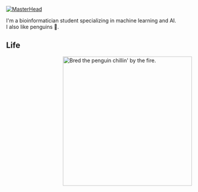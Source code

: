 [![MasterHead](https://github.com/JulienRaynal/JulienRaynal/assets/59729220/fe2d5590-d88e-4f4f-b540-1ab2f596746d)](https://github.com/JulienRaynal) <!-- https://polycount.com/discussion/210187/ue4-ghost-in-the-shell-majors-bedroom -->

I'm a bioinformatician student specializing in machine learning and AI.   
I also like penguins 🐧.

## Life 

<img align="right" alt="Bred the penguin chillin' by the fire." width="350" src="https://github.com/JulienRaynal/JulienRaynal/assets/59729220/8e24ef99-a162-4871-81f5-69c7c0023189" />




<!--
**JulienRaynal/JulienRaynal** is a ✨ _special_ ✨ repository because its `README.md` (this file) appears on your GitHub profile.

Here are some ideas to get you started:![banner]()


- 🔭 I’m currently working on ...
- 🌱 I’m currently learning ...
- 👯 I’m looking to collaborate on ...
- 🤔 I’m looking for help with ...
- 💬 Ask me about ...
- 📫 How to reach me: ...
- 😄 Pronouns: ...
- ⚡ Fun fact: ...
-->
